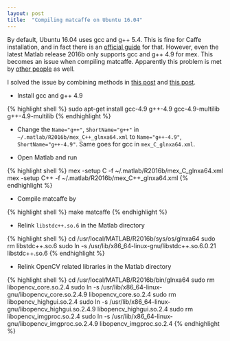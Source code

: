 ```yaml
---
layout: post
title:  "Compiling matcaffe on Ubuntu 16.04"
---
```

By default, Ubuntu 16.04 uses gcc and g++ 5.4. This is fine for Caffe installation, and in fact there is an [official guide][caffe-install] for that. However, even the latest Matlab release 2016b only supports gcc and g++ 4.9 for mex. This becomes an issue when compiling matcaffe. Apparently this problem is met by [other people][caffe-post] as well. 

I solved the issue by combining methods in [this post][post1] and [this post][post2].

- Install gcc and g++ 4.9

{% highlight shell %}
sudo apt-get install gcc-4.9 g++-4.9 gcc-4.9-multilib g++-4.9-multilib
{% endhighlight %}

- Change the `Name="g++"`, `ShortName="g++"` in `~/.matlab/R2016b/mex_C++_glnxa64.xml` to `Name="g++-4.9"`, `ShortName="g++-4.9"`. Same goes for gcc in `mex_C_glnxa64.xml`.

- Open Matlab and run

{% highlight shell %}
mex -setup C -f ~/.matlab/R2016b/mex_C_glnxa64.xml
mex -setup C++ -f ~/.matlab/R2016b/mex_C++_glnxa64.xml
{% endhighlight %}

- Compile matcaffe by 

{% highlight shell %}
make matcaffe
{% endhighlight %}

- Relink `libstdc++.so.6` in the Matlab directory

{% highlight shell %}
cd /usr/local/MATLAB/R2016b/sys/os/glnxa64
sudo rm libstdc++.so.6
sudo ln -s /usr/lib/x86_64-linux-gnu/libstdc++.so.6.0.21 libstdc++.so.6
{% endhighlight %}

- Relink OpenCV related libraries in the Matlab directory

{% highlight shell %}
cd /usr/local/MATLAB/R2016b/bin/glnxa64
sudo rm libopencv_core.so.2.4
sudo ln -s /usr/lib/x86_64-linux-gnu/libopencv_core.so.2.4.9 libopencv_core.so.2.4
sudo rm libopencv_highgui.so.2.4
sudo ln -s /usr/lib/x86_64-linux-gnu/libopencv_highgui.so.2.4.9 libopencv_highgui.so.2.4
sudo rm libopencv_imgproc.so.2.4
sudo ln -s /usr/lib/x86_64-linux-gnu/libopencv_imgproc.so.2.4.9 libopencv_imgproc.so.2.4
{% endhighlight %}

[caffe-install]: https://github.com/BVLC/caffe/wiki/Ubuntu-16.04-or-15.10-Installation-Guide
[caffe-post]: https://groups.google.com/forum/#!topic/caffe-users/-eFEdJCGgzc
[post1]: http://www.voidcn.com/blog/eagelangel/article/p-6186882.html
[post2]: https://github.com/BVLC/caffe/issues/3934